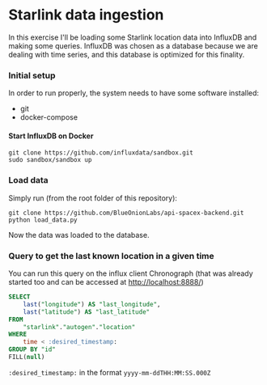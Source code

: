 # Starlink data ingestion

In this exercise I'll be loading some Starlink location data into InfluxDB and making some queries.
InfluxDB was chosen as a database because we are dealing with time series, and this database is optimized for this finality. 

### Initial setup

In order to run properly, the system needs to have some software installed:

- git 
- docker-compose

#### Start InfluxDB on Docker

````shell
git clone https://github.com/influxdata/sandbox.git
sudo sandbox/sandbox up
````

### Load data

Simply run (from the root folder of this repository):
````shell
git clone https://github.com/BlueOnionLabs/api-spacex-backend.git
python load_data.py
````
Now the data was loaded to the database.

### Query to get the last known location in a given time

You can run this query on the influx client Chronograph (that was already started too and can be accessed at [http://localhost:8888/](http://localhost:8888/))

````sql
SELECT 
    last("longitude") AS "last_longitude", 
    last("latitude") AS "last_latitude" 
FROM 
    "starlink"."autogen"."location"
WHERE 
    time < :desired_timestamp:
GROUP BY "id"
FILL(null) 
````
`:desired_timestamp:` in the format `yyyy-mm-ddTHH:MM:SS.000Z`
